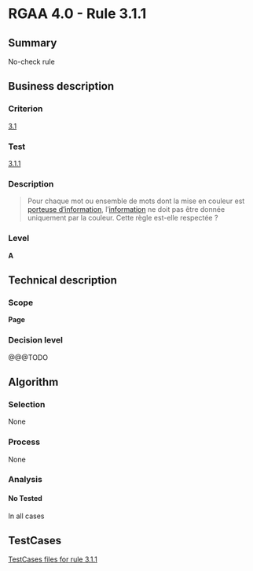 # RGAA 4.0 - Rule 3.1.1

## Summary
No-check rule


## Business description

### Criterion
[3.1](https://www.numerique.gouv.fr/publications/rgaa-accessibilite/methode/criteres/#crit-3-1)

### Test
[3.1.1](https://www.numerique.gouv.fr/publications/rgaa-accessibilite/methode/criteres/#test-3-1-1)

### Description
> Pour chaque mot ou ensemble de mots dont la mise en couleur est [porteuse d’information](https://www.numerique.gouv.fr/publications/rgaa-accessibilite/methode/glossaire/#image-porteuse-d-information), l’[information](https://www.numerique.gouv.fr/publications/rgaa-accessibilite/methode/glossaire/#information-donnee-par-la-couleur) ne doit pas être donnée uniquement par la couleur. Cette règle est-elle respectée ?

### Level
**A**


## Technical description

### Scope
**Page**

### Decision level
@@@TODO


## Algorithm

### Selection
None

### Process
None

### Analysis

#### No Tested
In all cases


##  TestCases

[TestCases files for rule 3.1.1](https://gitlab.com/asqatasun/Asqatasun/-/tree/v5/rules/rules-rgaa4.0/src/test/resources/testcases/rgaa40//Rgaa40Rule030101/)


